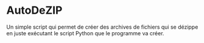 # AutoDeZIP
Un simple script qui permet de créer des archives de fichiers qui se dézippe en juste exécutant le script Python que le programme va créer.
